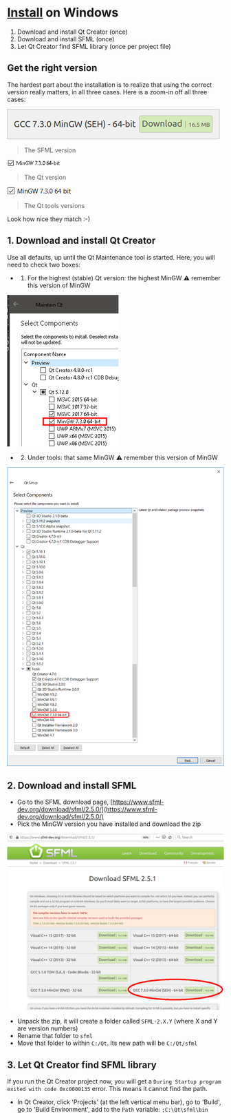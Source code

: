 # [Install](install.md) on Windows

  1. Download and install Qt Creator (once)
  2. Download and install SFML (once)
  3. Let Qt Creator find SFML library (once per project file)

## Get the right version

The hardest part about the installation is to realize that using
the correct version really matters,
in all three cases. Here is a zoom-in off all three cases:

![](sfml_version_zoom.png)

> The SFML version

![](qt_maintenance_tool_1_zoom.png)

> The Qt version

![](qt_maintenance_tool_2_zoom.png)

> The Qt tools versions

Look how nice they match :-)

## 1. Download and install Qt Creator

Use all defaults, up until the Qt Maintenance tool is started.
Here, you will need to check two boxes:

 * 1. For the highest (stable) Qt version: 
      the highest MinGW :warning: remember this version of MinGW

![](qt_maintenance_tool_1_annotated.png)

 * 2. Under tools: that same MinGW :warning: remember this version of MinGW

![](qt_maintenance_tool_2.png)

## 2. Download and install SFML

 * Go to the SFML download page, 
   [https://www.sfml-dev.org/download/sfml/2.5.0/](https://www.sfml-dev.org/download/sfml/2.5.0/)
 * Pick the MinGW version you have installed and download the zip

![](sfml_version_annotated.png)

 * Unpack the zip, it will create a folder called `SFML-2.X.Y` (where X and Y are version numbers)
 * Rename that folder to `sfml`
 * Move that folder to within `C:/Qt`. Its new path will be `C:/Qt/sfml`

## 3. Let Qt Creator find SFML library

If you run the Qt Creator project now, 
you will get a `During Startup program exited with code 0xc0000135` error. 
This means it cannot find the path.

 * In Qt Creator, click 'Projects' (at the left vertical menu bar), 
   go to 'Build', 
   go to 'Build Environment', 
   add to the `Path` variable: `;C:\Qt\sfml\bin`

